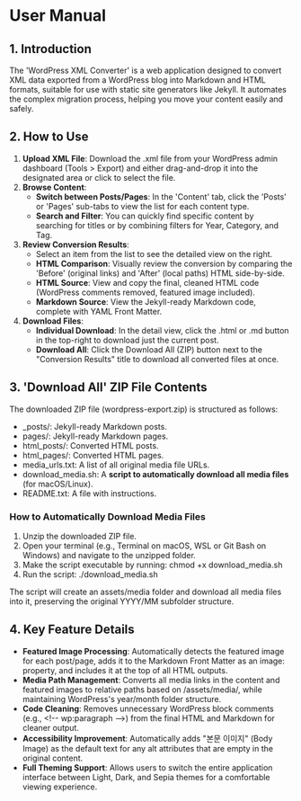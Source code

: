 # **User Manual**

## **1\. Introduction**

The 'WordPress XML Converter' is a web application designed to convert XML data exported from a WordPress blog into Markdown and HTML formats, suitable for use with static site generators like Jekyll. It automates the complex migration process, helping you move your content easily and safely.

## **2\. How to Use**

1. **Upload XML File**: Download the .xml file from your WordPress admin dashboard (Tools \> Export) and either drag-and-drop it into the designated area or click to select the file.  
2. **Browse Content**:  
   * **Switch between Posts/Pages**: In the 'Content' tab, click the 'Posts' or 'Pages' sub-tabs to view the list for each content type.  
   * **Search and Filter**: You can quickly find specific content by searching for titles or by combining filters for Year, Category, and Tag.  
3. **Review Conversion Results**:  
   * Select an item from the list to see the detailed view on the right.  
   * **HTML Comparison**: Visually review the conversion by comparing the 'Before' (original links) and 'After' (local paths) HTML side-by-side.  
   * **HTML Source**: View and copy the final, cleaned HTML code (WordPress comments removed, featured image included).  
   * **Markdown Source**: View the Jekyll-ready Markdown code, complete with YAML Front Matter.  
4. **Download Files**:  
   * **Individual Download**: In the detail view, click the .html or .md button in the top-right to download just the current post.  
   * **Download All**: Click the Download All (ZIP) button next to the "Conversion Results" title to download all converted files at once.

## **3\. 'Download All' ZIP File Contents**

The downloaded ZIP file (wordpress-export.zip) is structured as follows:

* \_posts/: Jekyll-ready Markdown posts.  
* pages/: Jekyll-ready Markdown pages.  
* html\_posts/: Converted HTML posts.  
* html\_pages/: Converted HTML pages.  
* media\_urls.txt: A list of all original media file URLs.  
* download\_media.sh: A **script to automatically download all media files** (for macOS/Linux).  
* README.txt: A file with instructions.

### How to Automatically Download Media Files

1. Unzip the downloaded ZIP file.  
2. Open your terminal (e.g., Terminal on macOS, WSL or Git Bash on Windows) and navigate to the unzipped folder.  
3. Make the script executable by running: chmod \+x download\_media.sh  
4. Run the script: ./download\_media.sh

The script will create an assets/media folder and download all media files into it, preserving the original YYYY/MM subfolder structure.

## **4\. Key Feature Details**

* **Featured Image Processing**: Automatically detects the featured image for each post/page, adds it to the Markdown Front Matter as an image: property, and includes it at the top of all HTML outputs.  
* **Media Path Management**: Converts all media links in the content and featured images to relative paths based on /assets/media/, while maintaining WordPress's year/month folder structure.  
* **Code Cleaning**: Removes unnecessary WordPress block comments (e.g., \<\!-- wp:paragraph \--\>) from the final HTML and Markdown for cleaner output.  
* **Accessibility Improvement**: Automatically adds "본문 이미지" (Body Image) as the default text for any alt attributes that are empty in the original content.  
* **Full Theming Support**: Allows users to switch the entire application interface between Light, Dark, and Sepia themes for a comfortable viewing experience.
